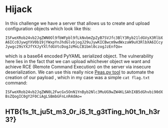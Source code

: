 # Hijack

In this challenge we have a server that allows us to create and upload configuration objects which look like this:

`ISFweXRob24vb2JqZWN0Ol9fbWFpbl9fLkNvbmZpZyB7SVJfc3BlY3Ryb21ldGVyX3RlbXA6ICc0JywgYXV0b19jYWxpYnJhdGlvbjogJ29uJywKICBwcm9wdWxzaW9uX3RlbXA6ICcyJywgc29sYXJfYXJyYXlfdGVtcDogJzMnLCB1bml0czogJzEnfQo=`

which is a base64 encoded PyYAML serialized object. The vulnerability here lies in the fact that we can upload whichever object we want and achieve RCE (Remote Command Execution) on the server via insecure deserialization. We can use this really nice [Peas.py tool](https://github.com/j0lt-github/python-deserialization-attack-payload-generator) to automate the creation of our payload , which in my case was a simple `cat flag.txt` command:

`ISFweXRob24vb2JqZWN0L2FwcGx5OnN1YnByb2Nlc3MuUG9wZW4KLSAhIXB5dGhvbi90dXBsZQogIC0gY2F0CiAgLSBmbGFnLnR4dAo=`

## HTB{1s_1t_ju5t_m3_0r_iS_1t_g3tTing_h0t_1n_h3r3?}
